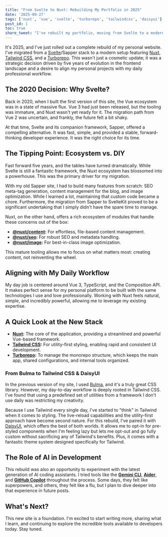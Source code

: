 ```yaml
---
title: "From Svelte to Nuxt: Rebuilding My Portfolio in 2025"
date: '2025-09-27'
tags: ['nuxt', 'vue', 'svelte', 'turborepo', 'tailwindcss', 'daisyui']
post_id: 1
toc: true
share_tweet: "I've rebuilt my portfolio, moving from Svelte to a modern Nuxt, Tailwind CSS, and Turborepo stack. Here's a deep dive into the why and how."
---
```


It's 2025, and I've just rolled out a complete rebuild of my personal website. I've migrated from a [Svelte](https://svelte.dev/)/Sapper stack to a modern setup featuring [Nuxt](https://nuxt.com/), [Tailwind CSS](https://tailwindcss.com/), and a [Turborepo](https://turbo.build/repo). This wasn't just a cosmetic update; it was a strategic decision driven by five years of evolution in the frontend landscape and a desire to align my personal projects with my daily professional workflow.

## The 2020 Decision: Why Svelte?

Back in 2020, when I built the first version of this site, the Vue ecosystem was in a state of massive flux. Vue 3 had just been released, but the tooling was immature, and Nuxt wasn't yet ready for it. The migration path from Vue 2 was uncertain, and frankly, the future felt a bit shaky.

At that time, Svelte and its companion framework, Sapper, offered a compelling alternative. It was fast, simple, and provided a stable, forward-thinking developer experience. It was the right choice for its time.

## The Tipping Point: Ecosystem vs. DIY

Fast forward five years, and the tables have turned dramatically. While Svelte is still a fantastic framework, the Nuxt ecosystem has blossomed into a powerhouse. This was the primary driver for my migration.

With my old Sapper site, I had to build many features from scratch: SEO meta-tag generation, content management for the blog, and image optimization. While I learned a lot, maintaining that custom code became a chore. Furthermore, the migration from Sapper to SvelteKit proved to be a significant undertaking that I simply didn't have the spare time to manage.

Nuxt, on the other hand, offers a rich ecosystem of modules that handle these concerns out of the box:

- **[@nuxt/content](https://content.nuxt.com/):** For effortless, file-based content management.
- **[@nuxt/seo](https://nuxt.com/modules/seo):** For robust SEO and metadata handling.
- **[@nuxt/image](https://image.nuxt.com/):** For best-in-class image optimization.

This mature tooling allows me to focus on what matters most: creating content, not reinventing the wheel.

## Aligning with My Daily Workflow

My day job is centered around Vue 3, TypeScript, and the Composition API. It makes perfect sense for my personal platform to be built with the same technologies I use and love professionally. Working with Nuxt feels natural, simple, and incredibly powerful, allowing me to leverage my existing expertise.

## A Quick Look at the New Stack

- **[Nuxt](https://nuxt.com/):** The core of the application, providing a streamlined and powerful Vue-based framework.
- **[Tailwind CSS](https://tailwindcss.com/):** For utility-first styling, enabling rapid and consistent UI development.
- **[Turborepo](https://turbo.build/repo):** To manage the monorepo structure, which keeps the main app, shared configurations, and internal tools organized.

### From Bulma to Tailwind CSS & DaisyUI

In the previous version of my site, I used [Bulma](https://bulma.io/), and it's a truly great CSS library. However, my day-to-day workflow is deeply rooted in Tailwind CSS. I've found that using a predefined set of utilities from a framework I don't use daily was restricting my creativity.

Because I use Tailwind every single day, I've started to "think" in Tailwind when it comes to styling. The live-reload capabilities and the utility-first approach have become second nature. For this rebuild, I've paired it with [DaisyUI](https://daisyui.com/), which offers the best of both worlds. It allows me to opt-in for pre-styled components when I'm feeling lazy but lets me opt-out and go fully custom without sacrificing any of Tailwind's benefits. Plus, it comes with a fantastic theme system designed specifically for Tailwind.

## The Role of AI in Development

This rebuild was also an opportunity to experiment with the latest generation of AI coding assistants. I tried tools like the [**Gemini CLI**](https://ai.google.dev/docs/gemini_cli_quickstart), [**Aider**](https://github.com/paul-gauthier/aider), and [**GitHub Copilot**](https://github.com/features/copilot) throughout the process. Some days, they felt like superpowers, and others, they felt like a flu, but I plan to dive deeper into that experience in future posts.

## What's Next?

This new site is a foundation. I'm excited to start writing more, sharing what I learn, and continuing to explore the incredible tools available to developers today. Stay tuned.
